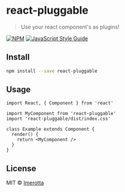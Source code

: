 # react-pluggable

> Use your react component&#x27;s as plugins!

[![NPM](https://img.shields.io/npm/v/react-pluggable.svg)](https://www.npmjs.com/package/react-pluggable) [![JavaScript Style Guide](https://img.shields.io/badge/code_style-standard-brightgreen.svg)](https://standardjs.com)

## Install

```bash
npm install --save react-pluggable
```

## Usage

```tsx
import React, { Component } from 'react'

import MyComponent from 'react-pluggable'
import 'react-pluggable/dist/index.css'

class Example extends Component {
  render() {
    return <MyComponent />
  }
}
```

## License

MIT © [lmerotta](https://github.com/lmerotta)
